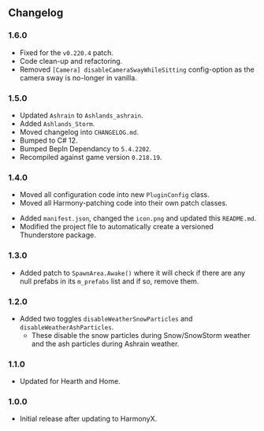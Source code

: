 ## Changelog

### 1.6.0

  * Fixed for the `v0.220.4` patch.
  * Code clean-up and refactoring.
  * Removed `[Camera] disableCameraSwayWhileSitting` config-option as the camera sway is no-longer in vanilla.

### 1.5.0

  * Updated `Ashrain` to `Ashlands_ashrain`.
  * Added `Ashlands_Storm`.
  * Moved changelog into `CHANGELOG.md`.
  * Bumped <LangVersion> to C# 12.
  * Bumped BepIn Dependancy to `5.4.2202`.
  * Recompiled against game version `0.218.19`.

### 1.4.0

  * Moved all configuration code into new `PluginConfig` class.
  * Moved all Harmony-patching code into their own patch classes.

  - Added `manifest.json`, changed the `icon.png` and updated this `README.md`.
  - Modified the project file to automatically create a versioned Thunderstore package.

### 1.3.0

  * Added patch to `SpawnArea.Awake()` where it will check if there are any null prefabs in its `m_prefabs` list and if
    so, remove them.

### 1.2.0

  * Added two toggles `disableWeatherSnowParticles` and `disableWeatherAshParticles`.
    * These disable the snow particles during Snow/SnowStorm weather and the ash particles during Ashrain weather.

### 1.1.0

  * Updated for Hearth and Home.

### 1.0.0

  * Initial release after updating to HarmonyX.